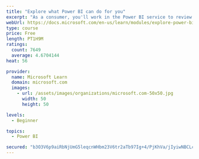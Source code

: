 ```yaml
---
title: "Explore what Power BI can do for you"
excerpt: "As a consumer, you'll work in the Power BI service to review and interact with content that has been shared with you. This module provides the foundational information that you need to work effectively in the Power BI service."
webUrl: https://docs.microsoft.com/en-us/learn/modules/explore-power-bi-service/
type: course
price: Free
length: PT1H9M
ratings:
  count: 7649
  average: 4.6704144
heat: 56

provider:
  name: Microsoft Learn
  domain: microsoft.com
  images:
    - url: /assets/images/organizations/microsoft.com-50x50.jpg
      width: 50
      height: 50

levels:
  - Beginner

topics:
  - Power BI

secured: "b3O3V6p9aiRbNjUmG5leqcnWHbm23V6tr2aTb97Ig+4/PjKhVa/jIyiwNBCLcWFNYvNlIrOye1hpOvWi+ylbvLueqkcoBI8/zk+kNo5J1oox0UpDanSELWoh96iMDu0ZbSfpYAd6XkIJ+CQufAdfaTaKpqNNhD64bujpnX5PlxxHM4wOCJK/QQiFURHfvcQyoDB/mVXw/qdwzsA5TNwNRn0wrAq5J5S2hdZfQF2cfjEFdCn5YDJ0M4P6TlyoD5LjQKhcEhyV2OLSiQqkE+61WK4CWPjPp3TBn9QqgyjGvGNoC9SXYOgpbvL236DgqtQY9sthlfh9VaIr3MAkt+R1vtPk4u9XU/Qga60oYqsezAGr1t9zwlA08wp7u7zz0tqBV8h0+s3RyI1pyh3svsDqkmFmFw2F3HTp4ZmfGi4odhw=;JIausgbZZ0xyVvuUT3HiAA=="
---
```


